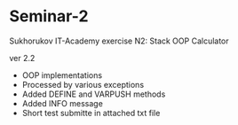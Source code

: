 # Seminar-2
Sukhorukov IT-Academy exercise N2:  Stack OOP Calculator

ver 2.2
- OOP implementations
- Processed by various exceptions
- Added DEFINE and VARPUSH methods
- Added INFO message
- Short test submitte in attached txt file
